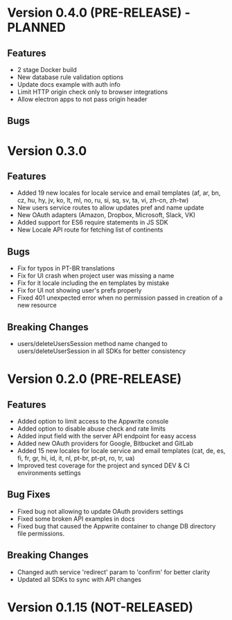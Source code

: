 # Version 0.4.0 (PRE-RELEASE) - PLANNED

## Features

* 2 stage Docker build
* New database rule validation options
* Update docs example with auth info
* Limit HTTP origin check only to browser integrations
* Allow electron apps to not pass origin header

## Bugs

# Version 0.3.0

## Features

* Added 19 new locales for locale service and email templates (af, ar, bn, cz, hu, hy, jv, ko, lt, ml, no, ru, si, sq, sv, ta, vi, zh-cn, zh-tw)
* New users service routes to allow updates pref and name update
* New OAuth adapters (Amazon, Dropbox, Microsoft, Slack, VK)
* Added support for ES6 require statements in JS SDK
* New Locale API route for fetching list of continents

## Bugs
* Fix for typos in PT-BR translations
* Fix for UI crash when project user was missing a name
* Fix for it locale including the en templates by mistake
* Fix for UI not showing user's prefs properly
* Fixed 401 unexpected error when no permission passed in creation of a new resource

## Breaking Changes

* users/deleteUsersSession method name changed to users/deleteUserSession in all SDKs for better consistency

# Version 0.2.0 (PRE-RELEASE)

## Features

* Added option to limit access to the Appwrite console
* Added option to disable abuse check and rate limits
* Added input field with the server API endpoint for easy access
* Added new OAuth providers for Google, Bitbucket and GitLab
* Added 15 new locales for locale service and email templates (cat, de, es, fi, fr, gr, hi, id, it, nl, pt-br, pt-pt, ro, tr, ua)
* Improved test coverage for the project and synced DEV & CI environments settings

## Bug Fixes

* Fixed bug not allowing to update OAuth providers settings
* Fixed some broken API examples in docs
* Fixed bug that caused the Appwrite container to change DB directory file permissions.

## Breaking Changes

* Changed auth service 'redirect' param to 'confirm' for better clarity
* Updated all SDKs to sync with API changes

# Version 0.1.15 (NOT-RELEASED)
